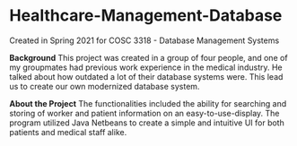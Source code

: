 # Healthcare-Management-Database
Created in Spring 2021 for COSC 3318 - Database Management Systems

**Background**
This project was created in a group of four people, and one of my groupmates had previous work experience in the medical industry.
He talked about how outdated a lot of their database systems were. This lead us to create our own modernized database system.

**About the Project**
The functionalities included the ability for searching and storing of worker and patient information on an easy-to-use-display.
The program utilized Java Netbeans to create a simple and intuitive UI for both patients and medical staff alike. 
